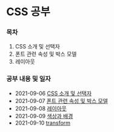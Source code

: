 # CSS 공부 

### 목차

1. CSS 소개 및 선택자
2. 폰트 관련 속성 및 박스 모델
3. 레이아웃

### 공부 내용 및 일자 

- 2021-09-06 [CSS 소개 및 선택자](./0906/README.md)
- 2021-09-07 [폰트 관련 속성 및 박스 모델](./0907/README.md)
- 2021-09-08 [레이아웃](./0908/README.md)
- 2021-09-09 [색상과 배경](./0909/README.md)
- 2021-09-10 [transform](./0910/transform/README.md)
